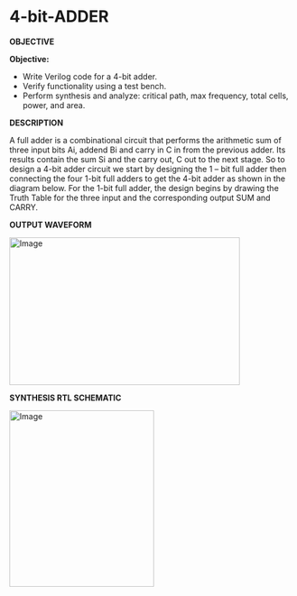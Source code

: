 # 4-bit-ADDER


**OBJECTIVE**

**Objective:**

* Write Verilog code for a 4-bit adder.
* Verify functionality using a test bench.
* Perform synthesis and analyze: critical path, max frequency, total cells, power, and area.


**DESCRIPTION**

A full adder is a combinational circuit that performs the arithmetic sum of three input bits
Ai, addend Bi and carry in C in from the previous adder. Its results contain the sum Si and the
carry out, C out to the next stage. So to design a 4-bit adder circuit we start by designing the 1 –
bit full adder then connecting the four 1-bit full adders to get the 4-bit adder as shown in the
diagram below. For the 1-bit full adder, the design begins by drawing the Truth Table for the
three input and the corresponding output SUM and CARRY.


**OUTPUT WAVEFORM**


<img width="408" height="262" alt="Image" src="https://github.com/user-attachments/assets/19c612c2-779c-4f05-8909-00309589047d" />


**SYNTHESIS RTL SCHEMATIC**


<img width="256" height="313" alt="Image" src="https://github.com/user-attachments/assets/ac8eda60-5262-4c68-8465-9929446499d6" />

